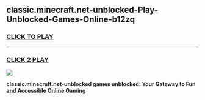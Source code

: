 
## classic.minecraft.net-unblocked-Play-Unblocked-Games-Online-b12zq
<h3>
<a href="https://premium76.site?title=classic.minecraft.net-unblocked&ref=25A">CLICK TO PLAY</a></h3>
<hr>

<h3>
<a href="https://premium76.site?title=classic.minecraft.net-unblocked&ref=25A">CLICK 2 PLAY</a>
  
</h3>

<a href="https://premium76.site?title=classic.minecraft.net-unblocked&ref=25A"><img src="https://clearcache.store/games.png"></a>


**classic.minecraft.net-unblocked games unblocked: Your Gateway to Fun and Accessible Online Gaming**
